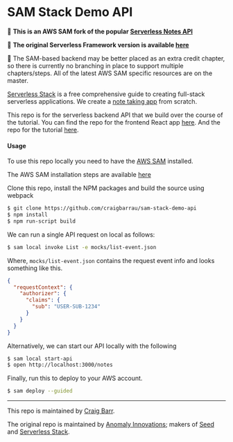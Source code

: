 # SAM Stack Demo API

:see_no_evil: **This is an AWS SAM fork of the popular [Serverless Notes API](http://serverless-stack.com)**

:hear_no_evil: **The original Serverless Framework version is available [here](https://github.com/AnomalyInnovations/serverless-stack-demo-api)**

:speak_no_evil: The SAM-based backend may be better placed as an extra credit chapter, so there is currently no branching in place to support multiple chapters/steps. All of the latest AWS SAM specific resources are on the master.

[Serverless Stack](http://serverless-stack.com) is a free comprehensive guide to creating full-stack serverless applications. We create a [note taking app](http://demo2.serverless-stack.com) from scratch.

This repo is for the serverless backend API that we build over the course of the tutorial. You can find the repo for the frontend React app [here](https://github.com/AnomalyInnovations/serverless-stack-demo-client). And the repo for the tutorial [here](https://github.com/craigbarrau/serverless-stack-com).

#### Usage

To use this repo locally you need to have the [AWS SAM](https://aws.amazon.com/serverless/sam/) installed.

The AWS SAM installation steps are available [here](https://docs.aws.amazon.com/serverless-application-model/latest/developerguide/serverless-sam-cli-install.html)

Clone this repo, install the NPM packages and build the source using webpack

``` bash
$ git clone https://github.com/craigbarrau/sam-stack-demo-api
$ npm install
$ npm run-script build
```

We can run a single API request on local as follows:

``` bash
$ sam local invoke List -e mocks/list-event.json
```

Where, `mocks/list-event.json` contains the request event info and looks something like this.

``` json
{
  "requestContext": {
    "authorizer": {
      "claims": {
        "sub": "USER-SUB-1234"
      }
    }
  }
}
```

Alternatively, we can start our API locally with the following

``` bash
$ sam local start-api 
$ open http://localhost:3000/notes
```

Finally, run this to deploy to your AWS account.

``` bash
$ sam deploy --guided
```

---

This repo is maintained by [Craig Barr](http://github.com/craigbarrau).

The original repo is maintained by [Anomaly Innovations](https://anoma.ly); makers of [Seed](https://seed.run) and [Serverless Stack](https://serverless-stack.com).

[Email]: mailto:contact@anoma.ly
